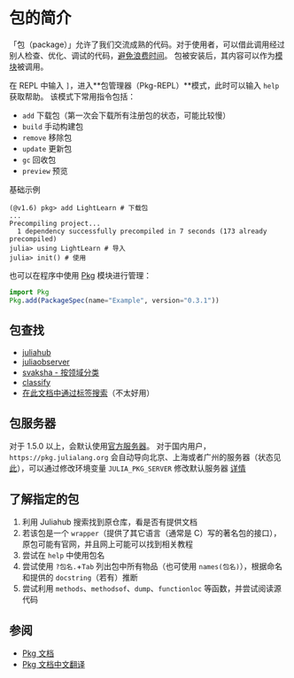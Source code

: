 # 包的简介
「包（package）」允许了我们交流成熟的代码。对于使用者，可以借此调用经过别人检查、优化、调试的代码，[避免浪费时间](https://www.zhihu.com/question/407370305)。
包被安装后，其内容可以作为[模块](../../advanced/module.md)被调用。

在 REPL 中输入 `]`，进入**包管理器（Pkg-REPL）**模式，此时可以输入 `help` 获取帮助。
该模式下常用指令包括：
* `add` 下载包（第一次会下载所有注册包的状态，可能比较慢）
* `build` 手动构建包
* `remove` 移除包
* `update` 更新包
* `gc` 回收包
* `preview` 预览

基础示例
```julia-repl
(@v1.6) pkg> add LightLearn # 下载包
...
Precompiling project...
  1 dependency successfully precompiled in 7 seconds (173 already precompiled)
julia> using LightLearn # 导入
julia> init() # 使用
```

也可以在程序中使用 [Pkg](../../packages/pkg.md) 模块进行管理：
```jl
import Pkg
Pkg.add(PackageSpec(name="Example", version="0.3.1"))
```

## 包查找
* [juliahub](https://juliahub.com/lp/)
* [juliaobserver](https://juliaobserver.com/packages)
* [svaksha - 按领域分类](https://svaksha.github.io/Julia.jl/)
* [classify](classify.md)
* [在此文档中通过标签搜索](search.md)（不太好用）

## 包服务器
对于 1.5.0 以上，会默认使用[官方服务器](https://pkg.julialang.org)。
对于国内用户，`https://pkg.julialang.org` 会自动导向北京、上海或者广州的服务器（状态见[此](https://status.julialang.org/)），可以通过修改环境变量 `JULIA_PKG_SERVER` 修改默认服务器 [详情](https://discourse.juliacn.com/t/topic/2969)

## 了解指定的包
1. 利用 Juliahub 搜索找到原仓库，看是否有提供文档
2. 若该包是一个 `wrapper`（提供了其它语言（通常是 C）写的著名包的接口），原包可能有官网，并且网上可能可以找到相关教程
3. 尝试在 `help` 中使用包名
4. 尝试使用 `?包名.`+`Tab` 列出包中所有物品（也可使用 `names(包名)`），根据命名和提供的 `docstring`（若有）推断
5. 尝试利用 `methods`、`methodsof`、`dump`、`functionloc` 等函数，并尝试阅读源代码

## 参阅
- [Pkg 文档](https://pkgdocs.julialang.org/v1/)
- [Pkg 文档中文翻译](https://cn.julialang.org/Pkg.jl/dev/)
